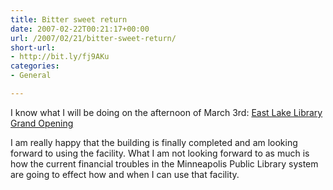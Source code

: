 ```yaml
---
title: Bitter sweet return
date: 2007-02-22T00:21:17+00:00
url: /2007/02/21/bitter-sweet-return/
short-url:
- http://bit.ly/fj9AKu
categories:
- General

---
```

<div class='microid-mailto+http:sha1:3a20f8cdd1e811c0679d76277b3dee4213d179d5'>

I know what I will be doing on the afternoon of March 3rd: [East Lake Library Grand Opening](http://www.mplib.org/eastlake.asp?0207)

I am really happy that the building is finally completed and am looking forward to using the facility. What I am not looking forward to as much is how the current financial troubles in the Minneapolis Public Library system are going to effect how and when I can use that facility.

